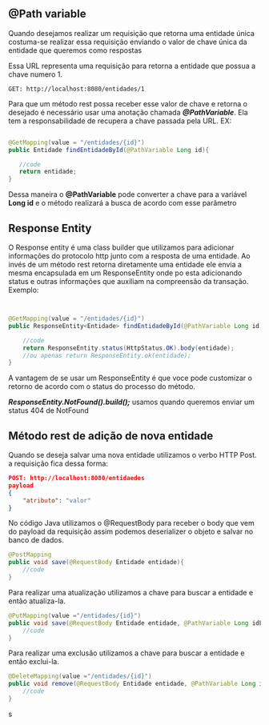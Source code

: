 
## @Path variable

 Quando desejamos realizar um requisição que retorna uma entidade única costuma-se realizar essa
 requisição enviando o valor de chave única da entidade que queremos como respostas 

Essa URL representa uma requisição para retorna a entidade que possua a chave numero 1.
 ~~~ http
 GET: http://localhost:8080/entidades/1
 ~~~
 Para que um método rest possa receber esse valor de chave e retorna o desejado é necessário
 usar uma anotação chamada ***@PathVariable***. Ela tem a responsabilidade de recupera a chave
 passada pela URL. EX:

 ~~~ java

@GetMapping(value = "/entidades/{id}")
public Entidade findEntidadeById(@PathVariable Long id){

    //code
    return entidade;
}

 ~~~

 Dessa maneira o **@PathVariable** pode converter a chave para a variável **Long id** e o método
 realizará a busca de acordo com esse parâmetro

## Response Entity
O Response entity é uma class builder que utilizamos para adicionar informações do protocolo
http junto com a resposta de uma entidade. Ao invés de um método rest retorna diretamente uma
entidade ele envia a mesma encapsulada em um ResponseEntity onde po esta adicionando status e 
outras informações que auxiliam na compreensão da transação. Exemplo:

~~~ java


@GetMapping(value = "/entidades/{id}")
public ResponseEntity<Entidade> findEntidadeById(@PathVariable Long id){

    //code
    return ResponseEntity.status(HttpStatus.OK).body(entidade);
    //ou apenas return ResponseEntity.ok(entidade);
}

~~~
A vantagem de se usar um ResponseEntity é que voce pode customizar o retorno de acordo com o
status do processo do método.

***ResponseEntity.NotFound().build();*** usamos quando queremos enviar um status 404 de NotFound

## Método rest de adição de  nova entidade

Quando se deseja salvar uma nova entidade utilizamos o verbo HTTP Post. 
a requisição fica dessa forma:
~~~ json
POST: http://localhost:8080/entidaedes
payload
{
    "atributo": "valor"
}
~~~

 No código Java utilizamos o @RequestBody para receber o body que vem do payload da requisição
assim podemos deserializer o objeto e salvar no banco de dados.

~~~java
@PostMapping
public void save(@RequestBody Entidade entidade){
    //code
}
~~~

Para realizar uma atualização utilizamos a chave para buscar a entidade e então atualiza-la.

~~~java
@PutMapping(value ="/entidades/{id}")
public void save(@RequestBody Entidade entidade, @PathVariable Long idEntidade){
    //code
}
~~~

Para realizar uma exclusão utilizamos a chave para buscar a entidade e então exclui-la.

~~~java
@DeleteMapping(value ="/entidades/{id}")
public void remove(@RequestBody Entidade entidade, @PathVariable Long idEntidade){
    //code
}
~~~
s